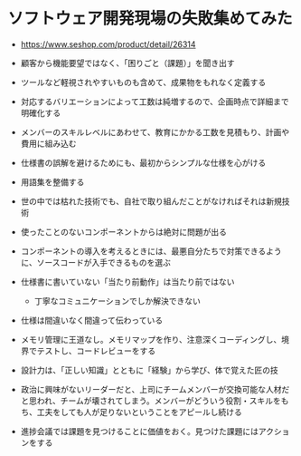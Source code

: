 # ソフトウェア開発現場の失敗集めてみた

- https://www.seshop.com/product/detail/26314

- 顧客から機能要望ではなく、「困りごと（課題）」を聞き出す
- ツールなど軽視されやすいものも含めて、成果物をもれなく定義する
- 対応するバリエーションによって工数は純増するので、企画時点で詳細まで明確化する
- メンバーのスキルレベルにあわせて、教育にかかる工数を見積もり、計画や費用に組み込む
- 仕様書の誤解を避けるためにも、最初からシンプルな仕様を心がける
- 用語集を整備する
- 世の中では枯れた技術でも、自社で取り組んだことがなければそれは新規技術
- 使ったことのないコンポーネントからは絶対に問題が出る
- コンポーネントの導入を考えるときには、最悪自分たちで対策できるように、ソースコードが入手できるものを選ぶ
- 仕様書に書いていない「当たり前動作」は当たり前ではない
  - 丁寧なコミュニケーションでしか解決できない
- 仕様は間違いなく間違って伝わっている
- メモリ管理に王道なし。メモリマップを作り、注意深くコーディングし、境界でテストし、コードレビューをする
- 設計力は、「正しい知識」とともに「経験」から学び、体で覚えた匠の技
- 政治に興味がないリーダーだと、上司にチームメンバーが交換可能な人材だと思われ、チームが壊されてしまう。メンバーがどういう役割・スキルをもち、工夫をしても人が足りないということをアピールし続ける
- 進捗会議では課題を見つけることに価値をおく。見つけた課題にはアクションをする
